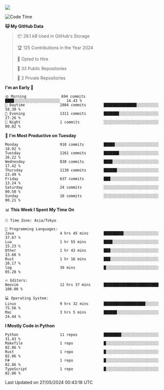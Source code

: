 ![](https://komarev.com/ghpvc/?username=kitagawa-hr)

<!--START_SECTION:waka-->
![Code Time](http://img.shields.io/badge/Code%20Time-826%20hrs%2017%20mins-blue)

**🐱 My GitHub Data** 

> 📦 28.1 kB Used in GitHub's Storage 
 > 
> 🏆 125 Contributions in the Year 2024
 > 
> 💼 Opted to Hire
 > 
> 📜 33 Public Repositories 
 > 
> 🔑 2 Private Repositories 
 > 
**I'm an Early 🐤** 

```text
🌞 Morning                694 commits         ████░░░░░░░░░░░░░░░░░░░░░   14.43 % 
🌆 Daytime                2804 commits        ███████████████░░░░░░░░░░   58.30 % 
🌃 Evening                1311 commits        ███████░░░░░░░░░░░░░░░░░░   27.26 % 
🌙 Night                  1 commits           ░░░░░░░░░░░░░░░░░░░░░░░░░   00.02 % 
```
📅 **I'm Most Productive on Tuesday** 

```text
Monday                   910 commits         █████░░░░░░░░░░░░░░░░░░░░   18.92 % 
Tuesday                  1261 commits        ███████░░░░░░░░░░░░░░░░░░   26.22 % 
Wednesday                838 commits         ████░░░░░░░░░░░░░░░░░░░░░   17.42 % 
Thursday                 1130 commits        ██████░░░░░░░░░░░░░░░░░░░   23.49 % 
Friday                   637 commits         ███░░░░░░░░░░░░░░░░░░░░░░   13.24 % 
Saturday                 24 commits          ░░░░░░░░░░░░░░░░░░░░░░░░░   00.50 % 
Sunday                   10 commits          ░░░░░░░░░░░░░░░░░░░░░░░░░   00.21 % 
```


📊 **This Week I Spent My Time On** 

```text
🕑︎ Time Zone: Asia/Tokyo

💬 Programming Languages: 
Java                     4 hrs 45 mins       █████████░░░░░░░░░░░░░░░░   37.67 % 
Lua                      1 hr 55 mins        ████░░░░░░░░░░░░░░░░░░░░░   15.23 % 
Other                    1 hr 43 mins        ███░░░░░░░░░░░░░░░░░░░░░░   13.68 % 
Rust                     1 hr 16 mins        ███░░░░░░░░░░░░░░░░░░░░░░   10.17 % 
log                      39 mins             █░░░░░░░░░░░░░░░░░░░░░░░░   05.28 % 

🔥 Editors: 
Neovim                   12 hrs 37 mins      █████████████████████████   100.00 % 

💻 Operating System: 
Linux                    9 hrs 32 mins       ███████████████████░░░░░░   75.56 % 
Mac                      3 hrs 5 mins        ██████░░░░░░░░░░░░░░░░░░░   24.44 % 
```

**I Mostly Code in Python** 

```text
Python                   11 repos            ████████░░░░░░░░░░░░░░░░░   31.43 % 
Makefile                 1 repo              █░░░░░░░░░░░░░░░░░░░░░░░░   02.86 % 
Rust                     1 repo              █░░░░░░░░░░░░░░░░░░░░░░░░   02.86 % 
F#                       1 repo              █░░░░░░░░░░░░░░░░░░░░░░░░   02.86 % 
TypeScript               1 repo              █░░░░░░░░░░░░░░░░░░░░░░░░   02.86 % 
```




 Last Updated on 27/05/2024 00:43:18 UTC
<!--END_SECTION:waka-->
